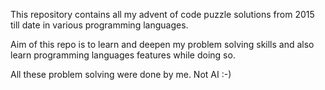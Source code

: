 This repository contains all my advent of code puzzle solutions from 2015 till date in various programming languages.

Aim of this repo is to learn and deepen my problem solving skills and also learn programming languages features while doing so.

All these problem solving were done by me. Not AI :-)